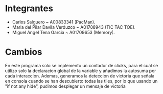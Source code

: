 # Integrantes
- Carlos Salguero ~ A00833341 (PacMan).
- Maria del Pilar Davila Verduzco ~ A01708943 (TIC TAC TOE).
- Miguel Angel Tena Garcia ~ A01709653 (Memory).

# Cambios
En este programa solo se implemento un contador de clicks, para el cual se utilizo solo la declaracion global de la variable y añadimos la autosuma por cada interaccion.
Ademas, generamos la deteccion de victoria que señala en consola cuando se han descubierto todas las tiles, por lo que usando un "if not any hide", pudimos desplegar un mensaje de victoria
